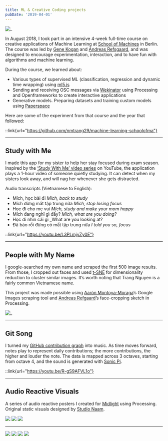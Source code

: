 ```yaml
---
title: ML & Creative Coding projects
pubDate: '2019-04-01'
---
```


![_](./_assets/schoolofma/out1.png)

In August 2018, I took part in an intensive 4-week full-time course on creative applications of Machine Learning at [School of Machines](https://www.schoolofma.org/) in Berlin. The course was led by [Gene Kogan](https://genekogan.com/) and [Andreas Refsgaard](https://www.andreasrefsgaard.dk/), and was designed to encourage experimentation, interaction, and to have fun with algorithms and machine learning.

During the course, we learned about:
- Various types of supervised ML (classification, regression and dynamic time wrapping) using [ml5.js](https://ml5js.org/)
- Sending and receiving OSC messages via [Wekinator](http://www.wekinator.org/) using Processing and Openframeworks to create interactive applications
- Generative models. Preparing datasets and training custom models using [Paperspace](https://www.paperspace.com/)

Here are some of the experiment from that course and the year that followed:

::link{url="https://github.com/nmtrang29/machine-learning-schoolofma"}

---

## Study with Me
I made this app for my sister to help her stay focused during exam season. Inspired by the [‘Study With Me’ video series](https://www.youtube.com/watch?v=1ex_bNIFR1A) on YouTube, the application plays a 1-hour video of someone quietly studying. It can detect when my sisters look away, and will nag her whenever she gets distracted.

Audio transcripts (Vietnamese to English):
- Mích, học bài đi _Mích, back to study_
- Mích đừng mất tập trung nữa _Mích, stop losing focus_
- Học đi cho mẹ vui _Mích, study and make your mom happy_
- Mích đang nghĩ gì đấy? _Mích, what are you doing?_
- Học đi nhìn cái gì _What are you looking at?
- Đã bảo rồi đừng có mất tập trung nữa _I told you so, focus_

::link{url="https://youtu.be/L3PLmjyZy0E"}
 
---

## People with My Name
I google-searched my own name and scraped the first 500 image results. From those, I cropped out faces and used [t-SNE](https://lvdmaaten.github.io/tsne/) for dimensionality reduction to cluster similar images. It’s worth noting that Trang Nguyen is a fairly common Vietnamese name. 

This project was made possible using [Aarón Montoya-Moraga](https://github.com/montoyamoraga)’s Google Images scraping tool
 and [Andreas Refgaard](https://www.andreasrefsgaard.dk/)’s face-cropping sketch in Processing.

![_](./_assets/schoolofma/myname-2.jpg)

---

## Git Song
I turned my [GitHub contribution graph](https://github.com/topics/contribution-graph) into music. As time moves forward, notes play to represent daily contributions; the more contributions, the higher and louder the note. The data is mapped across 3 octaves, starting from octave 4, and the sound is generated with [Sonic Pi](https://sonic-pi.net/).

::link{url="https://youtu.be/R-gS9AFVL1o"}

---

## Audio Reactive Visuals
A series of audio reactive posters I created for [Midlight](https://soundcloud.com/midlight/) using Processing. Original static visuals designed by [Studio Naam](https://studionaam.com/).

![](./_assets/midlight/midlight-2.gif)
![](./_assets/midlight/midlight-5.gif)
![](./_assets/midlight/midlight-6.gif)

---

![](./_assets/midlight/midlight-4-1.gif)
![](./_assets/midlight/midlight-4-2.gif)
![](./_assets/midlight/midlight-4-3.gif)
![](./_assets/midlight/midlight-4-0.gif)
